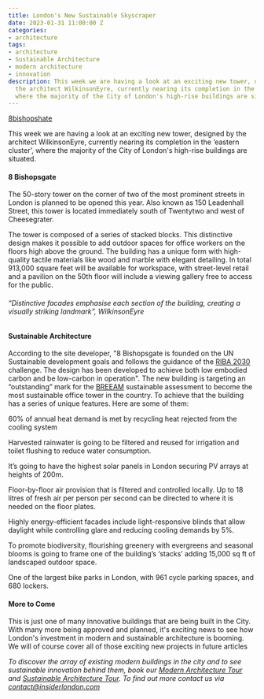 ```yaml
---
title: London's New Sustainable Skyscraper
date: 2023-01-31 11:00:00 Z
categories:
- architecture
tags:
- architecture
- Sustainable Architecture
- modern architecture
- innovation
description: This week we are having a look at an exciting new tower, designed by
  the architect WilkinsonEyre, currently nearing its completion in the ‘eastern cluster’,
  where the majority of the City of London's high-rise buildings are situated.
---
```


[8bishopshate](/uploads/_20230131_102733.JPG)



This week we are having a look at an exciting new tower, designed by the architect WilkinsonEyre, currently nearing its completion in the ‘eastern cluster’, where the majority of the City of London's high-rise buildings are situated.


#### 8 Bishopsgate

The 50-story tower on the corner of two of the most prominent streets in London is planned to be opened this year. Also known as 150 Leadenhall Street, this tower is located immediately south of Twentytwo and west of Cheesegrater. 

The tower is composed of a series of stacked blocks. This distinctive design makes it possible to add outdoor spaces for office workers on the floors high above the ground. The building has a unique form with high-quality tactile materials like wood and marble with elegant detailing. In total 913,000 square feet will be available for workspace, with street-level retail and a pavilion on the 50th floor will include a viewing gallery free to access for the public.

###### “Distinctive facades emphasise each section of the building, creating a visually striking landmark”, WilkinsonEyre

#### Sustainable Architecture

According to the site developer, "8 Bishopsgate is founded on the UN Sustainable development goals and follows the guidance of the [RIBA 2030](https://www.architecture.com/about/policy/climate-action/2030-climate-challenge) challenge. The design has been developed to achieve both low embodied carbon and be low-carbon in operation". The new building is targeting an “outstanding” mark for the [BREEAM](https://bregroup.com/products/breeam/) sustainable assessment to become the most sustainable office tower in the country. To achieve that the building has a series of unique features. Here are some of them:

60% of annual heat demand is met by recycling heat rejected from the cooling system

Harvested rainwater is going to be filtered and reused for irrigation and toilet flushing to reduce water consumption.

It’s going to have the highest solar panels in London securing PV arrays at heights of 200m.

Floor-by-floor air provision that is filtered and controlled locally. Up to 18 litres of fresh air per person per second can be directed to where it is needed on the floor plates.

Highly energy-efficient facades include light-responsive blinds that allow daylight while controlling glare and reducing cooling demands by 5%.

To promote biodiversity, flourishing greenery with evergreens and seasonal blooms is going to frame one of the building’s ‘stacks’ adding 15,000 sq ft of landscaped outdoor space.

One of the largest bike parks in London, with 961 cycle parking spaces, and 680 lockers.
 
#### More to Come

This is just one of many innovative buildings that are being built in the City. With many more being approved and planned, it's exciting news to see how London's investment in modern and sustainable architecture is booming. We will of course cover all of those exciting new projects in future articles 

*To discover the array of existing modern buildings in the city and to see sustainable innovation behind them, book our [Modern Architecture Tour](https://www.insiderlondon.com/london/educational-tours/modern-architecture-tour/#modern-architecture) and [Sustainable Architecture Tour](https://www.insiderlondon.com/london/educational-tours/sustainable-london-architecture-tour/). To find out more contact us via <a href="mailto:contact@insiderlondon.com">contact@insiderlondon.com</a>*
